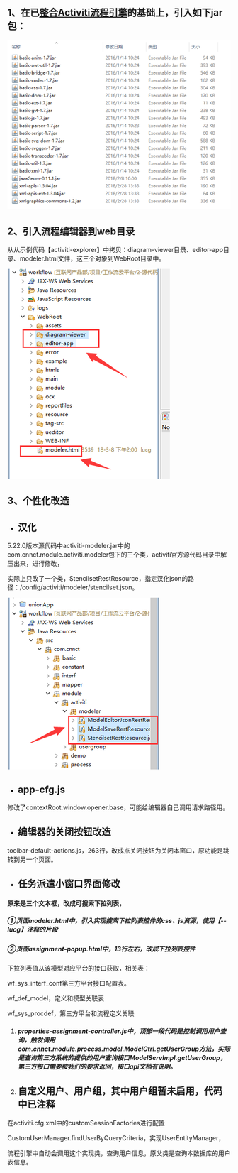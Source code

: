 ## 1、在已[整合Activiti流程引擎](/gong-zuo-liu-yun-ping-tai/zhu-yao-pei-zhi-shuo-ming/activitizheng-he-spring.md)的基础上，引入如下jar包：

![](/assets/activiti_2.png)

## 2、引入流程编辑器到web目录

从从示例代码【activiti-explorer】中拷贝：diagram-viewer目录、editor-app目录、modeler.html文件，这三个对象到WebRoot目录中。

![](/assets/activiti_4.png)

## 3、个性化改造

* ## 汉化

5.22.0版本源代码中activiti-modeler.jar中的com.cnnct.module.activiti.modeler包下的三个类，activiti官方源代码目录中解压出来，进行修改，

实际上只改了一个类，StencilsetRestResource，指定汉化json的路径：/config/activiti/modeler/stencilset.json。

![](/assets/activiti_3.png)

* ## app-cfg.js

修改了contextRoot:window.opener.base，可能给编辑器自己调用请求路径用。

* ## 编辑器的关闭按钮改造

toolbar-default-actions.js，263行，改成点关闭按钮为关闭本窗口，原功能是跳转到另一个页面。

* ## 任务派遣小窗口界面修改

#### 原来是三个文本框，改成可搜索下拉列表，

##### ①页面modeler.html中，引入实现搜索下拉列表控件的css、js资源，使用【--lucg】注释的片段

##### ②页面assignment-popup.html中，13行左右，改成下拉列表控件

下拉列表值从该模型对应平台的接口获取，相关表：

wf\_sys\_interf\_conf第三方平台接口配置表。

wf\_def\_model，定义和模型关联表

wf\_sys\_procdef，第三方平台和流程定义关联

1. ##### properties-assignment-controller.js中，顶部一段代码是控制调用用户查询，触发调用com.cnnct.module.process.model.ModelCtrl.getUserGroup方法，实际是查询第三方系统的提供的用户查询接口ModelServImpl.getUserGroup，第三方接口需要按我们的要求返回，接口api文档有说明。
2. ## 自定义用户、用户组，其中用户组暂未启用，代码中已注释

在activiti.cfg.xml中的customSessionFactories进行配置

CustomUserManager.findUserByQueryCriteria，实现UserEntityManager，

流程引擎中自动会调用这个实现类，查询用户信息，原父类是查询本数据库的用户表信息。

